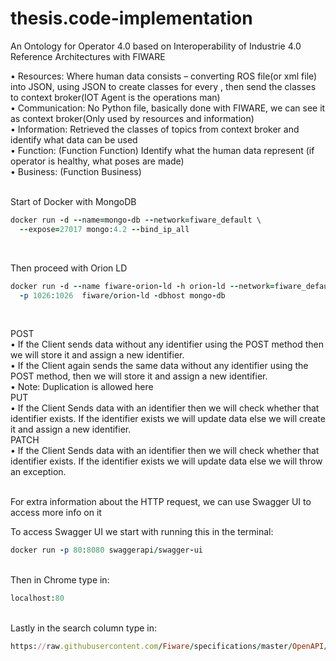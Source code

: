 # thesis.code-implementation
An Ontology for Operator 4.0 based on Interoperability of Industrie 4.0 Reference Architectures with FIWARE <br />

•	Resources: Where human data consists – converting ROS file(or xml file) into JSON, using JSON to create classes for every , then send the classes to context broker(IOT Agent is the operations man) <br />
•	Communication: No Python file, basically done with FIWARE, we can see it as context broker(Only used by resources and information) <br />
•	Information: Retrieved the classes of topics from context broker and identify what data can be used  <br />
•	Function: (Function Function) Identify what the human data represent (if operator is healthy, what poses are made) <br />
•	Business: (Function Business) <br /> <br />

Start of Docker with MongoDB <br />
```ruby
docker run -d --name=mongo-db --network=fiware_default \
  --expose=27017 mongo:4.2 --bind_ip_all
```
<br />

Then proceed with Orion LD <br />
```ruby
docker run -d --name fiware-orion-ld -h orion-ld --network=fiware_default \
  -p 1026:1026  fiware/orion-ld -dbhost mongo-db
```
<br />

POST <br />
	•	If the Client sends data without any identifier using the POST method then we will store it and assign a new identifier. <br />
	•	If the Client again sends the same data without any identifier using the POST method, then we will store it and assign a new identifier. <br />
	•	Note: Duplication is allowed here <br />
PUT <br />
	•	If the Client Sends data with an identifier then we will check whether that identifier exists. If the identifier exists we will update data else we will create it and assign a new identifier. <br />
PATCH <br />
	•	If the Client Sends data with an identifier then we will check whether that identifier exists. If the identifier exists we will update data else we will throw an exception. <br />
	
<br />
For extra information about the HTTP request, we can use Swagger UI to access more info on it <br />

To access Swagger UI we start with running this in the terminal:<br />

```ruby
docker run -p 80:8080 swaggerapi/swagger-ui
```
<br />
Then in Chrome type in:<br />

```ruby
localhost:80
```
<br />
Lastly in the search column type in: <br />

```ruby
https://raw.githubusercontent.com/Fiware/specifications/master/OpenAPI/ngsiv2/ngsiv2-openapi.json
```


